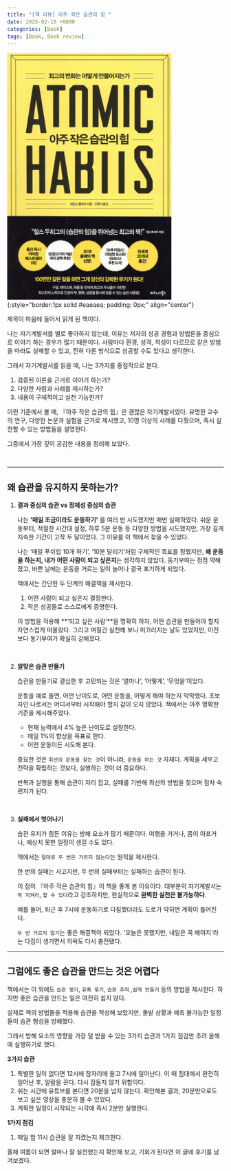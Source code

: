 ```yaml
---
title: "[책 리뷰] 아주 작은 습관의 힘 "
date: 2025-02-16 +0800
categories: [Book]
tags: [Book, Book review]
---
```


![Desktop View](/assets/img/Book/book6.png){:style="border:1px solid #eaeaea; padding: 0px;" align="center"}

제목이 마음에 들어서 읽게 된 책이다.

나는 자기계발서를 별로 좋아하지 않는데, 이유는 저자의 성공 경험과 방법론을 중심으로 이야기 하는 경우가 많기 때문이다. 사람마다 환경, 성격, 적성이 다르므로 같은 방법을 따라도 실패할 수 있고, 전혀 다른 방식으로 성공할 수도 있다고 생각한다.

그래서 자기계발서를 읽을 때, 나는 3가지를 중점적으로 본다.

1. 검증된 이론을 근거로 이야기 하는가? 
2. 다양한 사람과 사례를 제시하는가?
3. 내용이 구체적이고 실천 가능한가?

이런 기준에서 볼 때, 『아주 작은 습관의 힘』은 괜찮은 자기계발서였다. 유명한 교수의 연구, 다양한 논문과 실험을 근거로 제시했고, 10명 이상의 사례를 다뤘으며, 즉시 실천할 수 있는 방법들을 설명한다.

그중에서 가장 깊이 공감한 내용을 정리해 보았다.

<br>

---

## **왜 습관을 유지하지 못하는가?**

1. **결과 중심의 습관 vs 정체성 중심의 습관**

    나는 **'매일 조금이라도 운동하기'** 를 여러 번 시도했지만 매번 실패하였다. 쉬운 운동부터, 적절한 시간대 설정, 하루 5분 운동 등 다양한 방법을 시도했지만, 가장 길게 지속한 기간이 고작 두 달이었다. 그 이유를 이 책에서 찾을 수 있었다.

    나는 ‘매일 푸쉬업 10개 하기’, ‘10분 달리기’처럼 구체적인 목표를 정했지만, **왜 운동을 하는지, 내가 어떤 사람이 되고 싶은지**는 생각하지 않았다. 동기부여는 점점 약해졌고, 바쁜 날에는 운동을 거르는 일이 늘어나 결국 포기하게 되었다.

    책에서는 간단한 두 단계의 해결책을 제시한다.

    1. 어떤 사람이 되고 싶은지 결정한다.
    2. 작은 성공들로 스스로에게 증명한다.

    이 방법을 적용해  **‘되고 싶은 사람’**을 명확히 하자, 어떤 습관을 만들어야 할지 자연스럽게 떠올랐다. 그리고 며칠간 실천해 보니 미끄러지는 날도 있었지만, 이전보다 동기부여가 확실히 강해졌다.

    <br>

2. **알맞은 습관 만들기**

    습관을 만들기로 결심한 후 고민되는 것은 ‘얼마나’, ‘어떻게’, ‘무엇을’이었다.

    운동을 예로 들면, 어떤 난이도로, 어떤 운동을, 어떻게 해야 하는지 막막했다. 초보자인 나로서는 어디서부터 시작해야 할지 감이 오지 않았다. 책에서는 아주 명확한 기준을 제시해주었다. 

    - 현재 능력에서 4% 높은 난이도로 설정한다.
    - 매일 1%의 향상을 목표로 한다.
    - 어떤 운동이든 시도해 본다.

    중요한 것은 `최선의 운동을 찾는 것`이 아니라, `운동을 하는 것` 자체다. 계획을 세우고 전략을 확립하는 것보다, 실행하는 것이 더 중요하다. 

    반복과 실행을 통해 습관이 자리 잡고, 실패를 기반해 최선의 방법을 찾으며  점차 숙련자가 된다.

    <br>

3. **실패에서 벗어나기**

    습관 유지가 힘든 이유는 방해 요소가 많기 때문이다. 여행을 가거나, 몸이 아프거나, 예상치 못한 일정이 생길 수도 있다.

    책에서는 `절대로 두 번은 거르지 않는다`는 원칙을 제시한다.

    한 번의 실패는 사고지만, 두 번의 실패부터는 실패하는 습관이 된다. 

    이 점이 『아주 작은 습관의 힘』이 책을 좋게 본 이유이다. 대부분의 자기계발서는 `꼭 지켜라`, `할 수 있다`라고 강조하지만, 현실적으로 **완벽한 실천은 불가능하다**. 

    예를 들어, 퇴근 후 7시에 운동하기로 다짐했더라도 도로가 막히면 계획이 틀어진다. 

    `두 번 거르지 않기`는 좋은 해결책이 되었다. '오늘은 못했지만, 내일은 꼭 해야지'라는 다짐이 생기면서 의욕도 다시 충전됐다.

---

## **그럼에도 좋은 습관을 만드는 것은 어렵다**

책에서는 이 외에도 `습관 쌓기`, `유혹 묶기`, `습관 추적` ,`쉽게 만들기` 등의 방법을 제시한다. 하지만 좋은 습관을 만드는 일은 여전히 쉽지 않다.

실제로 책의 방법들을 적용해 습관을 작성해 보았지만, 돌발 상황과 예측 불가능한 일정들이 습관 형성을 방해했다.

그래서 방해 요소의 영향을 가장 덜 받을 수 있는 3가지 습관과 1가지 점검만 추려 올해에 실행하기로 했다.

**3가지 습관**

1. 특별한 일이 없다면 12시에 잠자리에 들고 7시에 일어난다. 이 때 침대에서 완전히 일어난 후, 알람을 끈다. 다시 잠들지 않기 위함이다.
2. 쉬는 시간에 유튜브를 본다면 20분을 넘지 않는다. 확인해본 결과, 20분만으로도 보고 싶은 영상을 충분히 볼 수 있었다.
3. 계획한 일정이 시작되는 시각에 즉시 2분만 실행한다.

**1가지 점검**

1. 매일 밤 11시 습관을 잘 지켰는지 체크한다.

올해 여름이 되면 얼마나 잘 실천했는지 확인해 보고, 기회가 된다면 이 글에 후기를 남겨보겠다.






